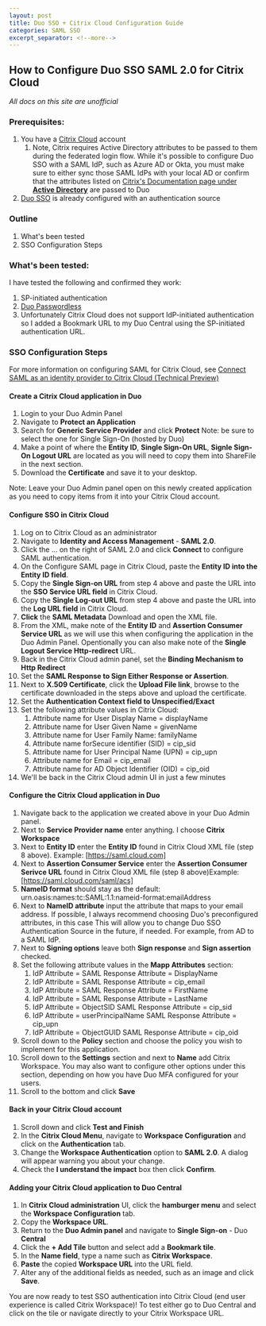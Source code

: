 ```yaml
---
layout: post
title: Duo SSO + Citrix Cloud Configuration Guide
categories: SAML SSO
excerpt_separator: <!--more-->
---
```


## How to Configure Duo SSO SAML 2.0 for Citrix Cloud

*All docs on this site are unofficial* 

### Prerequisites:
1. You have a [Citrix Cloud](https://www.citrix.com/products/citrix-cloud/) account
   1. Note, Citrix requires Active Directory attributes to be passed to them during the federated login flow. While it's possible to configure Duo SSO with a SAML IdP, such as Azure AD or Okta, you must make sure to either sync those SAML IdPs with your local AD or confirm that the attributes listed on [Citrix's Documentation page under **Active Directory**](https://docs.citrix.com/en-us/citrix-cloud/citrix-cloud-management/identity-access-management/saml-identity.html) are passed to Duo
2. [Duo SSO](https://duo.com/docs/sso) is already configured with an authentication source

### Outline
1. What's been tested
2. SSO Configuration Steps

<!--more-->

### What's been tested:

I have tested the following and confirmed they work:
1. SP-initiated authentication
2. [Duo Passwordless](https://duo.com/solutions/passwordless)
3. Unfortunately Citrix Cloud does not support IdP-initiated authentication so I added a Bookmark URL to my Duo Central using the SP-initiated authentication URL.

### SSO Configuration Steps

For more information on configuring SAML for Citrix Cloud, see [Connect SAML as an identity provider to Citrix Cloud (Technical Preview)](https://docs.citrix.com/en-us/citrix-cloud/citrix-cloud-management/identity-access-management/saml-identity.html)

#### Create a Citrix Cloud application in Duo
1. Login to your Duo Admin Panel
2. Navigate to **Protect an Application**
3. Search for **Generic Service Provider** and click **Protect** Note: be sure to select the one for Single Sign-On (hosted by Duo)
4. Make a point of where the **Entity ID**, **Single Sign-On URL**, **Signle Sign-On Logout URL** are located as you will need to copy them into ShareFile in the next section.
5. Download the **Certificate** and save it to your desktop.

Note: Leave your Duo Admin panel open on this newly created application as you need to copy items from it into your Citrix Cloud account.

#### Configure SSO in Citrix Cloud
1. Log on to Citrix Cloud as an administrator
2. Navigate to **Identity and Access Management** - **SAML 2.0**.
3. Click the … on the right of SAML 2.0 and click **Connect** to configure SAML authentication.
4. On the Configure SAML page in Citrix Cloud, paste the **Entity ID into the Entity ID field**.
5. Copy the **Single Sign-on URL** from step 4 above and paste the URL into the **SSO Service URL field** in Citrix Cloud.
6. Copy the **Single Log-out URL** from step 4 above and paste the URL into the **Log URL field** in Citrix Cloud.
7. **Click** the **SAML Metadata** Download and open the XML file.
8. From the XML, make note of the **Entity ID** and **Assertion Consumer Service URL** as we will use this when configuring the application in the Duo Admin Panel. Opentionally you can also make note of the **Single Logout Service Http-redirect** URL.
9. Back in the Citrix Cloud admin panel, set the **Binding Mechanism to Http Redirect**
10. Set the **SAML Response to Sign Either Response or Assertion**.
11. Next to **X.509 Certificate**, click the **Upload File link**, browse to the certificate downloaded in the steps above and upload the certificate.
12. Set the **Authentication Context field to Unspecified/Exact**
13. Set the following attribute values in Citrix Cloud: 
      1. Attribute name for User Display Name = displayName
      2. Attribute name for User Given Name = givenName
      3. Attribute name for User Family Name: familyName
      4. Attribute name forSecure identifier (SID) = cip_sid
      5. Attribute name for User Principal Name (UPN) = cip_upn
      6. Attribute name for Email = cip_email
      7. Attribute name for AD Object Identifier (OID) = cip_oid
 14. We'll be back in the Citrix Cloud admin UI in just a few minutes

#### Configure the Citrix Cloud application in Duo
1. Navigate back to the application we created above in your Duo Admin panel. 
2. Next to **Service Provider name** enter anything. I choose **Citrix Workspace**
3. Next to **Entity ID** enter the **Entity ID** found in Citrix Cloud XML file (step 8 above). Example: [https://saml.cloud.com]
4. Next to **Assertion Consumer Service** enter the **Assertion Consumer Serivce URL** found in Citrix Cloud XML file (step 8 above)Example:  [https://saml.cloud.com/saml/acs]
5. **NameID format** should stay as the default: urn.oasis:names:tc:SAML:1.1:nameid-format:emailAddress
6. Next to **NameID attribute** input the attribute that maps to your email address. If possible, I always recommend choosing Duo's preconfigured attributes, in this case This will allow you to change Duo SSO Authentication Source in the future, if needed. For example, from AD to a SAML IdP.
7. Next to **Signing options** leave both **Sign response** and **Sign assertion** checked.
8. Set the following attribute values in the **Mapp Attributes** section:
   1. IdP Attribute = <Display Name> SAML Response Attribute = DisplayName
   2. IdP Attribute = <Email Address> SAML Response Attribute = cip_email
   3. IdP Attribute = <First Name> SAML Response Attribute = FirstName
   4. IdP Attribute = <Last Name> SAML Response Attribute = LastName
   5. IdP Attribute = ObjectSID SAML Response Attribute = cip_sid
   6. IdP Attribute = userPrincipalName SAML Response Attribute = cip_upn
   7. IdP Attribute = ObjectGUID SAML Response Attribute = cip_oid
9. Scroll down to the **Policy** section and choose the policy you wish to implement for this application.
10. Scroll down to the **Settings** section and next to **Name** add Citrix Workspace. You may also want to configure other options under this section, depending on how you have Duo MFA configured for your users.
11. Scroll to the bottom and click **Save**

#### Back in your Citrix Cloud account
1. Scroll down and click **Test and Finish**
2. In the **Citrix Cloud Menu**, navigate to **Workspace Configuration** and click on the **Authentication** tab.
3. Change the **Workspace Authentication** option to **SAML 2.0**. A dialog will appear warning you about your change.
4. Check the **I understand the impact** box then click **Confirm**.
   
#### Adding your Citrix Cloud application to Duo Central
1. In **Citrix Cloud administration** UI, click the **hamburger menu** and select the **Workspace Configuration** tab.
2. Copy the **Workspace URL**.
3. Return to the **Duo Admin panel** and navigate to **Single Sign-on** - Duo **Central**
4. Click the **+ Add Tile** button and select add a **Bookmark tile**.
5. In the **Name field**, type a name such as **Citrix Workspace**.
6. **Paste** the copied **Workspace URL** into the URL field.
7. Alter any of the additional fields as needed, such as an image and click **Save**.
   
You are now ready to test SSO authentication into Citrix Cloud (end user experience is called Citrix Workspace)! To test either go to Duo Central and click on the tile or navigate directly to your Citrix Workspace URL.


   


